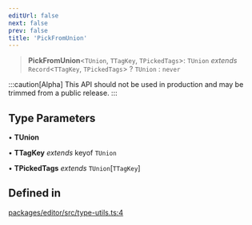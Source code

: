 ```yaml
---
editUrl: false
next: false
prev: false
title: 'PickFromUnion'
---
```


> **PickFromUnion**\<`TUnion`, `TTagKey`, `TPickedTags`\>: `TUnion` _extends_ `Record`\<`TTagKey`, `TPickedTags`\> ? `TUnion` : `never`

:::caution[Alpha]
This API should not be used in production and may be trimmed from a public release.
:::

## Type Parameters

• **TUnion**

• **TTagKey** _extends_ keyof `TUnion`

• **TPickedTags** _extends_ `TUnion`\[`TTagKey`\]

## Defined in

[packages/editor/src/type-utils.ts:4](https://github.com/portabletext/editor/blob/66b5022fc4919e0540c704fbecb8ab8f991c2439/packages/editor/src/type-utils.ts#L4)
